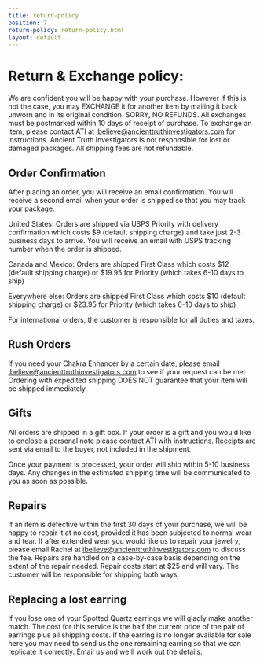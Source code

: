 ```yaml
---
title: return-policy
position: 7
return-policy: return-policy.html
layout: default
---
```


# Return & Exchange policy:

We are confident you will be happy with your purchase. However if this is not the case, you may EXCHANGE it for another item by mailing it back unworn and in its original condition. SORRY, NO REFUNDS.  All exchanges must be postmarked within 10 days of receipt of purchase. To exchange an item, please contact ATI at ibelieve@ancienttruthinvestigators.com for instructions. Ancient Truth Investigators is not responsible for lost or damaged packages. All shipping fees are not refundable.


## Order Confirmation

After placing an order, you will receive an email confirmation. You will receive a second email when your order is shipped so that you may track your package.

United States: Orders are shipped via USPS Priority with delivery confirmation which costs $9 (default shipping charge) and take just 2-3 business days to arrive. You will receive an email with USPS tracking number when the order is shipped.

Canada and Mexico: Orders are shipped First Class which costs $12 (default shipping charge) or $19.95 for Priority (which takes 6-10 days to ship)

Everywhere else: Orders are shipped First Class which costs $10 (default shipping charge) or $23.95 for Priority (which takes 6-10 days to ship)

For international orders, the customer is responsible for all duties and taxes.

## Rush Orders

If you need your Chakra Enhancer by a certain date, please email ibelieve@ancienttruthinvestigators.com to see if your request can be met. Ordering with expedited shipping DOES NOT guarantee that your item will be shipped immediately.

## Gifts

All orders are shipped in a gift box.  If your order is a gift and you would like to enclose a personal note please contact ATI with instructions.  Receipts are sent via email to the buyer, not included in the shipment.

Once your payment is processed, your order will ship within 5-10 business days. Any changes in the estimated shipping time will be communicated to you as soon as possible.

## Repairs

If an item is defective within the first 30 days of your purchase, we will be happy to repair it at no cost, provided it has been subjected to normal wear and tear. If after extended wear you would like us to repair your jewelry, please email Rachel at ibelieve@ancienttruthinvestigators.com to discuss the fee. Repairs are handled on a case-by-case basis depending on the extent of the repair needed. Repair costs start at $25 and will vary. The customer will be responsible for shipping both ways.

## Replacing a lost earring

If you lose one of your Spotted Quartz earrings we will gladly make another match. The cost for this service is the half the current price of the pair of earrings plus all shipping costs. If the earring is no longer available for sale here you may need to send us the one remaining earring so that we can replicate it correctly. Email us and we'll work out the details.
